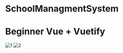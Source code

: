 # SchoolManagmentSystem
# Beginner Vue + Vuetify
![1](https://github.com/user-attachments/assets/8b6cf771-7342-48e9-b790-5ad55a4abebd)
![2](https://github.com/user-attachments/assets/931bb743-90d3-4d8d-8f0e-329b7a9f9ba7)
